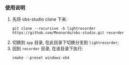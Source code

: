 ### 使用说明
1. 先将 obs-studio clone 下来:
   ```
   git clone --recursive -b lightrecorder https://github.com/Meonardo/obs-studio.git recorder
   ```
2. 切换到 `app` 目录, 在此目录下切换分支到 `lightrecorder`;
3. 回到 `recorder` 目录, 在该目录下执行:
   ```
   cmake --preset windows-x64
   ```
